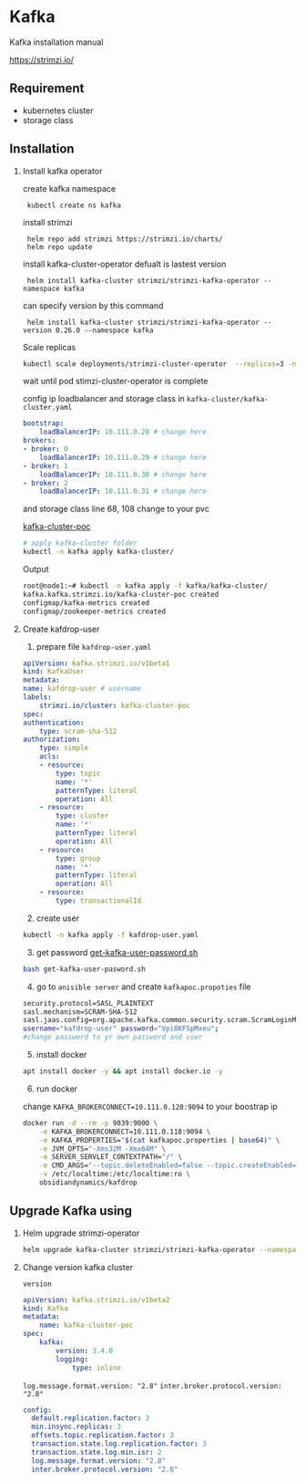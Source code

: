 # Kafka

Kafka installation manual

https://strimzi.io/

## Requirement

- kubernetes cluster
- storage class

## Installation

1. Install kafka operator

    create kafka namespace

        kubectl create ns kafka

    install strimzi

        helm repo add strimzi https://strimzi.io/charts/
        helm repo update

    install kafka-cluster-operator defualt is lastest version

        helm install kafka-cluster strimzi/strimzi-kafka-operator --namespace kafka

    can specify version by this command

        helm install kafka-cluster strimzi/strimzi-kafka-operator --version 0.26.0 --namespace kafka

    Scale replicas

    ```bash
    kubectl scale deployments/strimzi-cluster-operator  --replicas=3 -n kafka
    ```

    wait until pod stimzi-cluster-operator is complete

    config ip loadbalancer and storage class in `kafka-cluster/kafka-cluster.yaml`

    ```yaml
    bootstrap:
        loadBalancerIP: 10.111.0.28 # change here
    brokers:
    - broker: 0
        loadBalancerIP: 10.111.0.29 # change here
    - broker: 1
        loadBalancerIP: 10.111.0.30 # change here
    - broker: 2
        loadBalancerIP: 10.111.0.31 # change here
    ```

    and storage class line 68, 108 change to your pvc

    [kafka-cluster-poc](kafka-cluster/kafka-cluster-poc.yml)

    ```Bash
    # apply kafka-cluster folder
    kubectl -n kafka apply kafka-cluster/
    ```

    Output

    ```Bash
    root@node1:~# kubectl -n kafka apply -f kafka/kafka-cluster/
    kafka.kafka.strimzi.io/kafka-cluster-poc created
    configmap/kafka-metrics created
    configmap/zookeeper-metrics created
    ```

2. Create kafdrop-user

    1. prepare file `kafdrop-user.yaml`

    ```yaml
    apiVersion: kafka.strimzi.io/v1beta1
    kind: KafkaUser
    metadata:
    name: kafdrop-user # username
    labels:
        strimzi.io/cluster: kafka-cluster-poc
    spec:
    authentication:
        type: scram-sha-512
    authorization:
        type: simple
        acls:
        - resource:
            type: topic
            name: '*'
            patternType: literal
            operation: All
        - resource:
            type: cluster
            name: '*'
            patternType: literal
            operation: All
        - resource:
            type: group
            name: '*'
            patternType: literal
            operation: All
        - resource:
            type: transactionalId
    ```

    2. create user

    ```Bash
    kubectl -n kafka apply -f kafdrop-user.yaml
    ```

    3. get password [get-kafka-user-password.sh](get-kafka-user-pasword.sh)

    ```Bash
    bash get-kafka-user-pasword.sh
    ```

    4. go to `anisible server` and create `kafkapoc.propoties` file

    ```Bash
    security.protocol=SASL_PLAINTEXT
    sasl.mechanism=SCRAM-SHA-512 
    sasl.jaas.config=org.apache.kafka.common.security.scram.ScramLoginModule required 
    username="kafdrop-user" password="Vpi8KF5pMxeu"; 
    #change password to yr own password and user
    ```

    5. install docker

    ```Bash
    apt install docker -y && apt install docker.io -y
    ```

    6. run docker

    change `KAFKA_BROKERCONNECT=10.111.0.128:9094` to your boostrap ip

    ```Bash
    docker run -d --rm -p 9039:9000 \
        -e KAFKA_BROKERCONNECT=10.111.0.118:9094 \
        -e KAFKA_PROPERTIES="$(cat kafkapoc.properties | base64)" \
        -e JVM_OPTS="-Xms32M -Xmx64M" \
        -e SERVER_SERVLET_CONTEXTPATH="/" \
        -e CMD_ARGS="--topic.deleteEnabled=false --topic.createEnabled=false" \
        -v /etc/localtime:/etc/localtime:ro \
        obsidiandynamics/kafdrop
    ```

## Upgrade Kafka using 

1. Helm upgrade strimzi-operator

    ```bash
    helm upgrade kafka-cluster strimzi/strimzi-kafka-operator --namespace kafka
    ```

2. Change version kafka cluster 

    `version`

    ```yaml
    apiVersion: kafka.strimzi.io/v1beta2
    kind: Kafka
    metadata:
        name: kafka-cluster-poc
    spec:
        kafka:
            version: 3.4.0 
            logging:
                type: inline
    ```

    `log.message.format.version: "2.8"`
    `inter.broker.protocol.version: "2.8"`

    ```yaml
    config:
      default.replication.factor: 3
      min.insync.replicas: 3
      offsets.topic.replication.factor: 3
      transaction.state.log.replication.factor: 3
      transaction.state.log.min.isr: 2
      log.message.format.version: "2.8"
      inter.broker.protocol.version: "2.8"
    ```